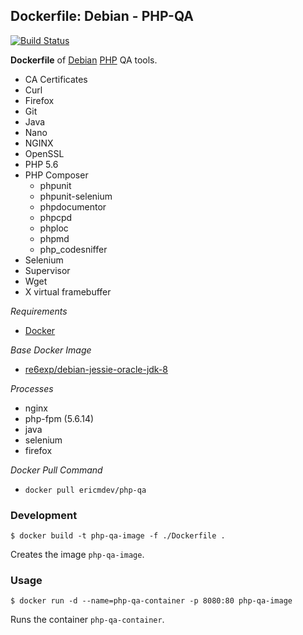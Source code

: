 ## Dockerfile: Debian - PHP-QA

[![Build Status](https://travis-ci.org/ericmdev/dockerfile.php-qa.svg?branch=master)](https://travis-ci.org/ericmdev/dockerfile.php-qa)

**Dockerfile** of [Debian](https://www.debian.org/) [PHP](http://php.net/manual/en/book.fpm.php) QA tools.

- CA Certificates
- Curl
- Firefox
- Git
- Java
- Nano
- NGINX
- OpenSSL
- PHP 5.6
- PHP Composer
    + phpunit
    + phpunit-selenium
    + phpdocumentor
    + phpcpd
    + phploc
    + phpmd
    + php_codesniffer
- Selenium
- Supervisor
- Wget
- X virtual framebuffer

*Requirements*
- [Docker](https://www.docker.com/) 

*Base Docker Image*
- [re6exp/debian-jessie-oracle-jdk-8](https://github.com/re6exp/debian-jessie-oracle-jdk-8)

*Processes*
- nginx 
- php-fpm (5.6.14)
- java
- selenium
- firefox

*Docker Pull Command*
- `docker pull ericmdev/php-qa`

### Development

    $ docker build -t php-qa-image -f ./Dockerfile .

Creates the image `php-qa-image`.

### Usage

    $ docker run -d --name=php-qa-container -p 8080:80 php-qa-image

Runs the container `php-qa-container`.